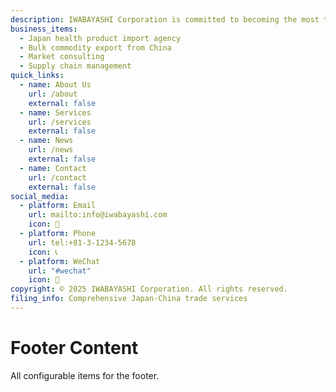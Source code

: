 ```yaml
---
description: IWABAYASHI Corporation is committed to becoming the most trusted partner in Japan-China trade, providing professional and efficient solutions.
business_items:
  - Japan health product import agency
  - Bulk commodity export from China
  - Market consulting
  - Supply chain management
quick_links:
  - name: About Us
    url: /about
    external: false
  - name: Services
    url: /services
    external: false
  - name: News
    url: /news
    external: false
  - name: Contact
    url: /contact
    external: false
social_media:
  - platform: Email
    url: mailto:info@iwabayashi.com
    icon: 📧
  - platform: Phone
    url: tel:+81-3-1234-5678
    icon: 📞
  - platform: WeChat
    url: "#wechat"
    icon: 💬
copyright: © 2025 IWABAYASHI Corporation. All rights reserved.
filing_info: Comprehensive Japan-China trade services
---
```


# Footer Content

All configurable items for the footer.
